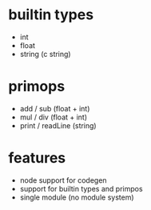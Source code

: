 # builtin types

- int
- float
- string (c string)

# primops

- add / sub (float + int)
- mul / div (float + int)
- print / readLine (string)

# features
- node support for codegen
- support for builtin types and primpos
- single module (no module system)


